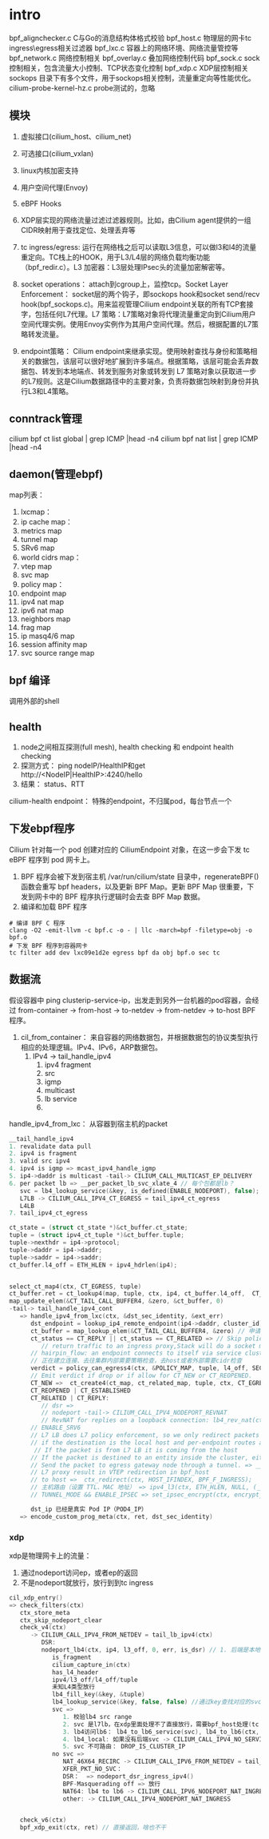 # intro
bpf_alignchecker.c C与Go的消息结构体格式校验
bpf_host.c 物理层的网卡tc ingress\egress相关过滤器
bpf_lxc.c 容器上的网络环境、网络流量管控等
bpf_network.c 网络控制相关
bpf_overlay.c 叠加网络控制代码
bpf_sock.c sock控制相关，包含流量大小控制、TCP状态变化控制
bpf_xdp.c XDP层控制相关
sockops 目录下有多个文件，用于sockops相关控制，流量重定向等性能优化。
cilium-probe-kernel-hz.c probe测试的，忽略


## 模块

1. 虚拟接口(cilium_host、cilium_net)
2. 可选接口(cilium_vxlan)
3. linux内核加密支持
4. 用户空间代理(Envoy)
5. eBPF Hooks

1. XDP层实现的网络流量过滤过滤器规则。比如，由Cilium agent提供的一组CIDR映射用于查找定位、处理丢弃等
2. tc ingress/egress: 运行在网络栈之后可以读取L3信息，可以做l3和l4的流量重定向。TC栈上的HOOK，用于L3/L4层的网络负载均衡功能（bpf_redir.c）。L3 加密器：L3层处理IPsec头的流量加密解密等。
3. socket operations： attach到cgroup上，监控tcp。Socket Layer Enforcement： socket层的两个钩子，即sockops hook和socket send/recv hook(bpf_sockops.c)。用来监视管理Cilium endpoint关联的所有TCP套接字，包括任何L7代理。L7 策略：L7策略对象将代理流量重定向到Cilium用户空间代理实例。使用Envoy实例作为其用户空间代理。然后，根据配置的L7策略转发流量。
4. endpoint策略： Cilium endpoint来继承实现。使用映射查找与身份和策略相关的数据包，该层可以很好地扩展到许多端点。根据策略，该层可能会丢弃数据包、转发到本地端点、转发到服务对象或转发到 L7 策略对象以获取进一步的L7规则。这是Cilium数据路径中的主要对象，负责将数据包映射到身份并执行L3和L4策略。

## conntrack管理

cilium bpf ct list global | grep ICMP |head -n4
cilium bpf nat list | grep ICMP |head -n4
## daemon(管理ebpf)

map列表：
1. lxcmap： 
2. ip cache map：
3. metrics map
4. tunnel map
5. SRv6 map
6. world cidrs map：
7. vtep map
8. svc map
9. policy map：
10. endpoint map
11. ipv4 nat map
12. ipv6 nat map
13. neighbors map
14. frag map
15. ip masq4/6 map
16. session affinity map
17. svc source range map


## bpf 编译
调用外部的shell



## health
1. node之间相互探测(full mesh), health checking 和 endpoint health checking
2. 探测方式： ping nodeIP/HealthIP和get http://<NodeIP|HealthIP>:4240/hello
3. 结果： status、RTT

cilium-health endpoint： 特殊的endpoint，不归属pod，每台节点一个


## 下发ebpf程序
Cilium 针对每一个 pod 创建对应的 CiliumEndpoint 对象，在这一步会下发 tc eBPF 程序到 pod 网卡上。

1. BPF 程序会被下发到宿主机 /var/run/cilium/state 目录中，regenerateBPF() 函数会重写 bpf headers，以及更新 BPF Map。更新 BPF Map 很重要，下发到网卡中的 BPF 程序执行逻辑时会去查 BPF Map 数据。
2. 编译和加载 BPF 程序
```shell
# 编译 BPF C 程序
clang -O2 -emit-llvm -c bpf.c -o - | llc -march=bpf -filetype=obj -o bpf.o
# 下发 BPF 程序到容器网卡
tc filter add dev lxc09e1d2e egress bpf da obj bpf.o sec tc
```


## 数据流

假设容器中 ping clusterip-service-ip，出发走到另外一台机器的pod容器，会经过 from-container -> from-host -> to-netdev -> from-netdev -> to-host BPF 程序。

1. cil_from_container： 来自容器的网络数据包，并根据数据包的协议类型执行相应的处理逻辑。IPv4、IPv6，ARP数据包。
   1. IPv4 -> tail_handle_ipv4
      1. ipv4 fragment
      2. src
      3. igmp
      4. multicast
      5. lb service
      6. 

handle_ipv4_from_lxc： 从容器到宿主机的packet

```C
__tail_handle_ipv4
1. revalidate data pull
2. ipv4 is fragment
3. valid src ipv4
4. ipv4 is igmp => mcast_ipv4_handle_igmp
5. ip4->daddr is multicast -tail-> CILIUM_CALL_MULTICAST_EP_DELIVERY
6. per packet lb => __per_packet_lb_svc_xlate_4 // 每个包都是lb？
   svc = lb4_lookup_service(&key, is_defined(ENABLE_NODEPORT), false);
   L7LB -> CILIUM_CALL_IPV4_CT_EGRESS = tail_ipv4_ct_egress
   L4LB
7. tail_ipv4_ct_egress

ct_state = (struct ct_state *)&ct_buffer.ct_state;
tuple = (struct ipv4_ct_tuple *)&ct_buffer.tuple;
tuple->nexthdr = ip4->protocol;
tuple->daddr = ip4->daddr;
tuple->saddr = ip4->saddr;
ct_buffer.l4_off = ETH_HLEN + ipv4_hdrlen(ip4);	


select_ct_map4(ctx, CT_EGRESS, tuple)
ct_buffer.ret = ct_lookup4(map, tuple, ctx, ip4, ct_buffer.l4_off,	CT_EGRESS, ct_state, &ct_buffer.monitor)
map_update_elem(&CT_TAIL_CALL_BUFFER4, &zero, &ct_buffer, 0)
-tail-> tail_handle_ipv4_cont
   => handle_ipv4_from_lxc(ctx, &dst_sec_identity, &ext_err)
      dst_endpoint = lookup_ip4_remote_endpoint(ip4->daddr, cluster_id) // 查找目标网卡，外部网卡为world
      ct_buffer = map_lookup_elem(&CT_TAIL_CALL_BUFFER4, &zero) // 申请ct buffer
      ct_status == CT_REPLY || ct_status == CT_RELATED => // Skip policy enforcement for return traffic.
         // return traffic to an ingress proxy,Stack will do a socket match and deliver locally
      // hairpin_flow: an endpoint connects to itself via service clusterIP, 跳过策略检查
      // 正在建立连接、去往集群内部需要策略检查，去host或者外部需要cidr检查
      verdict = policy_can_egress4(ctx, &POLICY_MAP, tuple, l4_off, SECLABEL_IPV4, *dst_sec_identity, &policy_match_type, &audited, ext_err, &proxy_port);
      // Emit verdict if drop or if allow for CT_NEW or CT_REOPENED.
      CT_NEW =>  ct_create4(ct_map, ct_related_map, tuple, ctx, CT_EGRESS, &ct_state_new, ext_err)
      CT_REOPENED | CT_ESTABLISHED
      CT_RELATED | CT_REPLY:
         // dsr => 
         // nodeport -tail-> CILIUM_CALL_IPV4_NODEPORT_REVNAT
         // RevNAT for replies on a loopback connection: lb4_rev_nat(ctx, ETH_HLEN, l4_off, ct_state->rev_nat_index, true, tuple, has_l4_header);
      // ENABLE_SRV6
      // L7 LB does L7 policy enforcement, so we only redirect packets NOT from L7 LB. => ctx_redirect_to_proxy4
      // if the destination is the local host and per-endpoint routes are enabled, jump to the bpf_host program to enforce ingress host policies.
	   // If the packet is from L7 LB it is coming from the host
      // If the packet is destined to an entity inside the cluster, either EP or node, it should not be forwarded to an egress gateway since only traffic leaving the cluster is supposed to be masqueraded with an egress IP.
      // Send the packet to egress gateway node through a tunnel. => __encap_and_redirect_lxc(ctx, tunnel_endpoint, 0, SECLABEL_IPV4,  *dst_sec_identity, &trace);
      // L7 proxy result in VTEP redirection in bpf_host
      // to host =>  ctx_redirect(ctx, HOST_IFINDEX, BPF_F_INGRESS);
      // 主机路由（设置 TTL、MAC 地址） => ipv4_l3(ctx, ETH_HLEN, NULL, (__u8 *)&router_mac.addr, ip4) 
      // TUNNEL_MODE && ENABLE_IPSEC => set_ipsec_encrypt(ctx, encrypt_key, tunnel_endpoint, SECLABEL_IPV4, false);

      dst_ip 已经是真实 Pod IP（POD4_IP）
   => encode_custom_prog_meta(ctx, ret, dst_sec_identity)
```



### xdp

xdp是物理网卡上的流量：
1. 通过nodeport访问ep，或者ep的返回
2. 不是nodeport就放行，放行到到tc ingress

```C
cil_xdp_entry()
=> check_filters(ctx)
   ctx_store_meta
   ctx_skip_nodeport_clear
   check_v4(ctx)
      -> CILIUM_CALL_IPV4_FROM_NETDEV = tail_lb_ipv4(ctx)
         DSR:
         nodeport_lb4(ctx, ip4, l3_off, 0, err, is_dsr) // 1. 后端是本地ep、远端ep/2. 从其他ep返回
            is_fragment
            cilium_capture_in(ctx)
            has_l4_header
            ipv4/l3_off/l4_off/tuple
            未知L4类型放行
            lb4_fill_key(&key, &tuple)
            lb4_lookup_service(&key, false, false) //通过key查找对应的svc
            svc =>
               1. 校验lb4 src range
               2. svc 是l7lb，在xdp里面处理不了直接放行，需要bpf_host处理(tc ingress); 不是xdp就是hairpin，自己访问自己的svc
               3. lb4访问lb6： lb4_to_lb6_service(svc), lb4_to_lb6(ctx, ip4, l3_off) => nat_46x64_recirc
               4. lb4_local: 如果没有后端svc -> CILIUM_CALL_IPV4_NO_SERVICE = tail_no_service_ipv4
               5. svc 不可路由： DROP_IS_CLUSTER_IP
            no svc => 
               NAT_46X64_RECIRC -> CILIUM_CALL_IPV6_FROM_NETDEV = tail_lb_ipv6
               XFER_PKT_NO_SVC： 
               DSR：  => nodeport_dsr_ingress_ipv4()
               BPF-Masquerading off => 放行
               NAT64: lb4 to lb6 -> CILIUM_CALL_IPV6_NODEPORT_NAT_INGRESS
               other: -> CILIUM_CALL_IPV4_NODEPORT_NAT_INGRESS


   check_v6(ctx)
   bpf_xdp_exit(ctx, ret) // 直接返回，啥也不干

```